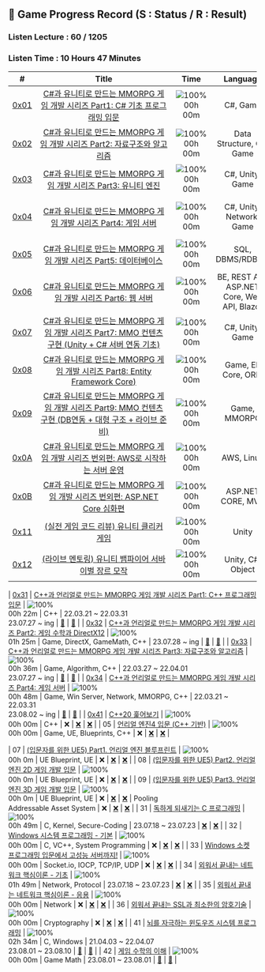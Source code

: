## 📍 Game Progress Record (S : Status / R : Result)
### Listen Lecture : 60 / 1205
### Listen Time : 10 Hours 47 Minutes
| # | &nbsp;&nbsp;&nbsp;&nbsp;&nbsp;&nbsp;&nbsp;&nbsp;&nbsp;&nbsp;&nbsp;&nbsp;&nbsp;&nbsp;&nbsp;&nbsp;&nbsp;&nbsp;&nbsp;&nbsp;&nbsp;&nbsp;&nbsp;&nbsp;&nbsp;&nbsp;Title&nbsp;&nbsp;&nbsp;&nbsp;&nbsp;&nbsp;&nbsp;&nbsp;&nbsp;&nbsp;&nbsp;&nbsp;&nbsp;&nbsp;&nbsp;&nbsp;&nbsp;&nbsp;&nbsp;&nbsp;&nbsp;&nbsp;&nbsp;&nbsp;&nbsp;&nbsp; | &nbsp;&nbsp;&nbsp;Time&nbsp;&nbsp;&nbsp; | &nbsp;&nbsp;&nbsp;&nbsp;Language&nbsp;&nbsp;&nbsp;&nbsp; | &nbsp;&nbsp;&nbsp;&nbsp;&nbsp;&nbsp;&nbsp;&nbsp;&nbsp;&nbsp;&nbsp;&nbsp;&nbsp;Term&nbsp;&nbsp;&nbsp;&nbsp;&nbsp;&nbsp;&nbsp;&nbsp;&nbsp;&nbsp;&nbsp;&nbsp;&nbsp; | S | R |
| :---: | :---: | :---: | :---: | :---: | :---: | :---: |
| [0x01](https://www.inflearn.com/course/%EC%9C%A0%EB%8B%88%ED%8B%B0-MMORPG-%EA%B0%9C%EB%B0%9C-part1) | [C#과 유니티로 만드는 MMORPG 게임 개발 시리즈 Part1: C# 기초 프로그래밍 입문](https://github.com/rylahs/Lecture/blob/main/C,Game/workbook/0x01.md) | ![100%](https://progress-bar.dev/0/?scale=62&width=45&color=babaca&suffix=/62) </br> 00h 00m | C#, Game | 22.03.28 ~ 22.04.27 </br> 23.07.28 ~ ing | [✅](https://www.inflearn.com/certificate/693269-324718-10373430) | [✅](./Inflearn/Game/01.PNG) |
| [0x02](https://www.inflearn.com/course/%EC%9C%A0%EB%8B%88%ED%8B%B0-mmorpg-%EA%B0%9C%EB%B0%9C-part2) | [C#과 유니티로 만드는 MMORPG 게임 개발 시리즈 Part2: 자료구조와 알고리즘](https://github.com/rylahs/Lecture/blob/main/C,Game/workbook/0x02.md) | ![100%](https://progress-bar.dev/0/?scale=25&width=45&color=babaca&suffix=/25) </br> 00h 00m | Data Structure, C#, Game | 22.03.29 ~ 22.04.27 </br> ❌ | [:hammer:](#) | [:hammer:](#) |
| [0x03](https://www.inflearn.com/course/mmorpg-%EC%9C%A0%EB%8B%88%ED%8B%B0) | [C#과 유니티로 만드는 MMORPG 게임 개발 시리즈 Part3: 유니티 엔진](https://github.com/rylahs/Lecture/blob/main/C,Game/workbook/0x03.md) | ![100%](https://progress-bar.dev/0/?scale=75&width=45&color=babaca&suffix=/75) </br> 00h 00m | C#, Unity, Game | ❌ | [:hammer:](#) | [:hammer:](#) |
| [0x04](https://www.inflearn.com/course/%EC%9C%A0%EB%8B%88%ED%8B%B0-mmorpg-%EA%B0%9C%EB%B0%9C-part4) | [C#과 유니티로 만드는 MMORPG 게임 개발 시리즈 Part4: 게임 서버](https://github.com/rylahs/Lecture/blob/main/C,Game/workbook/0x04.md) | ![100%](https://progress-bar.dev/0/?scale=54&width=45&color=babaca&suffix=/54) </br> 00h 00m | C#, Unity, Network, Game | 22.03.21 ~ 22.03.29 </br> 23.08.01 ~ 23.08.10 | [:hammer:](#) | [:hammer:](#) |
| [0x05](https://www.inflearn.com/course/%EC%9C%A0%EB%8B%88%ED%8B%B0-mmorpg-%EA%B0%9C%EB%B0%9C-part5) | [C#과 유니티로 만드는 MMORPG 게임 개발 시리즈 Part5: 데이터베이스](https://github.com/rylahs/Lecture/blob/main/C,Game/workbook/0x05.md) | ![100%](https://progress-bar.dev/0/?scale=38&width=45&color=babaca&suffix=/38) </br> 00h 00m | SQL, DBMS/RDBMS | 23.08.05 ~ 23.08.11 | [:hammer:](#) | [:hammer:](#) |
| [0x06](https://www.inflearn.com/course/%EC%9C%A0%EB%8B%88%ED%8B%B0-mmorpg-%EA%B0%9C%EB%B0%9C-part6) | [C#과 유니티로 만드는 MMORPG 게임 개발 시리즈 Part6: 웹 서버](https://github.com/rylahs/Lecture/blob/main/C,Game/workbook/0x06.md) | ![100%](https://progress-bar.dev/0/?scale=42&width=45&color=babaca&suffix=/42) </br> 00h 00m | BE, REST API, ASP.NET Core, Web API, Blazor | ❌ | [❌](#) | [❌](#) |
| [0x07](https://www.inflearn.com/course/%EC%9C%A0%EB%8B%88%ED%8B%B0-mmorpg-%EA%B0%9C%EB%B0%9C-part7) | [C#과 유니티로 만드는 MMORPG 게임 개발 시리즈 Part7: MMO 컨텐츠 구현 (Unity + C# 서버 연동 기초)](https://github.com/rylahs/Lecture/blob/main/C,Game/workbook/0x07.md) |![100%](https://progress-bar.dev/0/?scale=42&width=45&color=babaca&suffix=/42) </br> 00h 00m | C#, Unity, Game | ❌ | [❌](#) | [❌](#) |
| [0x08](https://www.inflearn.com/course/%EC%9C%A0%EB%8B%88%ED%8B%B0-mmorpg-%EA%B0%9C%EB%B0%9C-part8) | [C#과 유니티로 만드는 MMORPG 게임 개발 시리즈 Part8: Entity Framework Core)](https://github.com/rylahs/Lecture/blob/main/C,Game/workbook/0x08.md) | ![100%](https://progress-bar.dev/0/?scale=27&width=45&color=babaca&suffix=/27) </br> 00h 00m | Game, EF Core, ORM | ❌ | [❌](#) | [❌](#) |
| [0x09](https://www.inflearn.com/course/%EC%9C%A0%EB%8B%88%ED%8B%B0-mmorpg-%EA%B0%9C%EB%B0%9C-part9) | [C#과 유니티로 만드는 MMORPG 게임 개발 시리즈 Part9: MMO 컨텐츠 구현 (DB연동 + 대형 구조 + 라이브 준비)](https://github.com/rylahs/Lecture/blob/main/C,Game/workbook/0x09.md) | ![100%](https://progress-bar.dev/0/?scale=39&width=45&color=babaca&suffix=/39) </br> 00h 00m | Game, MMORPG | ❌ | [❌](#) | [❌](#) |
| [0x0A](https://www.inflearn.com/course/%EC%9C%A0%EB%8B%88%ED%8B%B0-mmorpg-%EA%B0%9C%EB%B0%9C-aws) | [C#과 유니티로 만드는 MMORPG 게임 개발 시리즈 번외편: AWS로 시작하는 서버 운영](https://github.com/rylahs/Lecture/blob/main/C,Game/workbook/0x0A.md) | ![100%](https://progress-bar.dev/0/?scale=28&width=45&color=babaca&suffix=/28) </br> 00h 00m | AWS, Linux | ❌ | [❌](#) | [❌](#) |
| [0x0B](https://www.inflearn.com/course/%EC%9C%A0%EB%8B%88%ED%8B%B0-mmorpg-%EA%B0%9C%EB%B0%9C-aspnet) | [C#과 유니티로 만드는 MMORPG 게임 개발 시리즈 번외편: ASP.NET Core 심화편](https://github.com/rylahs/Lecture/blob/main/C,Game/workbook/0x0B.md) | ![100%](https://progress-bar.dev/0/?scale=20&width=45&color=babaca&suffix=/20) </br> 00h 00m | ASP.NET CORE, MVC | ❌ | [❌](#) | [❌](#) |
| [0x11](https://www.inflearn.com/course/%EC%8B%A4%EC%A0%84%EA%B2%8C%EC%9E%84-%EC%BD%94%EB%93%9C%EB%A6%AC%EB%B7%B0-%EC%9C%A0%EB%8B%88%ED%8B%B0-%ED%81%B4%EB%A6%AC%EC%BB%A4) | [(실전 게임 코드 리뷰) 유니티 클리커 게임](https://github.com/rylahs/Lecture/blob/main/C,Game/workbook/0x11.md) | ![100%](https://progress-bar.dev/0/?scale=7&width=45&color=babaca&suffix=/7) </br> 00h 00m | Unity | ❌ | [❌](#) | [❌](#) |
| [0x12](https://www.inflearn.com/course/%EC%9C%A0%EB%8B%88%ED%8B%B0-%EB%B1%80%ED%8C%8C%EC%9D%B4%EC%96%B4-%EC%84%9C%EB%B0%94%EC%9D%B4%EB%B2%8C-%EB%AA%A8%EC%9E%91) | [(라이브 멘토링) 유니티 뱀파이어 서바이벌 장르 모작](https://github.com/rylahs/Lecture/blob/main/C,Game/workbook/0x12.md) | ![100%](https://progress-bar.dev/0/?scale=22&width=45&color=babaca&suffix=/22) </br> 00h 00m | Unity, C#, Object 

| [0x31](https://www.inflearn.com/course/%EC%96%B8%EB%A6%AC%EC%96%BC-3d-mmorpg-1) | [C++과 언리얼로 만드는 MMORPG 게임 개발 시리즈 Part1: C++ 프로그래밍 입문](https://github.com/rylahs/Lecture/blob/main/C,Game/workbook/0x31.md) | ![100%](https://progress-bar.dev/5/?scale=112&width=51&color=babaca&suffix=/112) </br> 00h 22m | C++ | 22.03.21 ~ 22.03.31 </br> 23.07.27 ~ ing | [:hammer:](#) | [:hammer:](#) |
| [0x32](https://www.inflearn.com/course/%EC%96%B8%EB%A6%AC%EC%96%BC-3d-mmorpg-2) | [C++과 언리얼로 만드는 MMORPG 게임 개발 시리즈 Part2: 게임 수학과 DirectX12](https://github.com/rylahs/Lecture/blob/main/C,Game/workbook/0x32.md) | ![100%](https://progress-bar.dev/4/?scale=59&width=45&color=babaca&suffix=/59) </br> 01h 25m | Game, DirectX, GameMath, C++ | 23.07.28 ~ ing  | [:hammer:](#) | [:hammer:](#) |
| [0x33](https://www.inflearn.com/course/%EC%96%B8%EB%A6%AC%EC%96%BC-3d-mmorpg-3) | [C++과 언리얼로 만드는 MMORPG 게임 개발 시리즈 Part3: 자료구조와 알고리즘](https://github.com/rylahs/Lecture/blob/main/C,Game/workbook/0x33.md) | ![100%](https://progress-bar.dev/0/?scale=39&width=45&color=babaca&suffix=/39) </br> 00h 36m | Game, Algorithm,  C++ | 22.03.27 ~ 22.04.01 </br> 23.07.27 ~ ing | [:hammer:](#) | [:hammer:](#) |
| [0x34](https://www.inflearn.com/course/%EC%96%B8%EB%A6%AC%EC%96%BC-3d-mmorpg-4) | [C++과 언리얼로 만드는 MMORPG 게임 개발 시리즈 Part4: 게임 서버](https://github.com/rylahs/Lecture/blob/main/C,Game/workbook/0x34.md) | ![100%](https://progress-bar.dev/0/?scale=80&width=45&color=babaca&suffix=/80) </br> 00h 48m | Game, Win Server, Network, MMORPG, C++ | 22.03.21 ~ 22.03.31 </br> 23.08.02 ~ ing | [:hammer:](#) | [:hammer:](#) |
| [0x41](https://www.inflearn.com/course/%EC%94%A8%EC%81%A0%EC%81%A0-20-%ED%9B%91%EC%96%B4%EB%B3%B4%EA%B8%B0) | [C++20 훑어보기](https://github.com/rylahs/Lecture/blob/main/C,Game/workbook/0x41.md) | ![100%](https://progress-bar.dev/0/?scale=30&width=45&color=babaca&suffix=/30) </br> 00h 00m | C++ | ❌ | [❌](#) | [❌](#) |
| 05 | [언리얼 엔진4 입문 (C++ 기반)](https://www.inflearn.com/course/%EC%96%B8%EB%A6%AC%EC%96%BC-%EC%97%94%EC%A7%844-%EC%9E%85%EB%AC%B8) | ![100%](https://progress-bar.dev/0/?scale=30&width=45&color=babaca&suffix=/30) </br> 00h 00m | Game, UE, Blueprints, C++ | ❌ | [❌](#) | [❌](#) |

| 07 | [(입문자를 위한 UE5) Part1. 언리얼 엔진 블루프린트](https://www.inflearn.com/course/%EC%96%B8%EB%A6%AC%EC%96%BC5-%EA%B0%9C%EB%B0%9C%EC%9D%98%EC%A0%95%EC%84%9D-1) | ![100%](https://progress-bar.dev/0/?scale=46&width=45&color=babaca&suffix=/46) </br> 00h 0m | UE Blueprint, UE | ❌ | [❌](#) | [❌](#) |
| 08 | [(입문자를 위한 UE5) Part2. 언리얼 엔진 2D 게임 개발 입문](https://www.inflearn.com/course/%EC%96%B8%EB%A6%AC%EC%96%BC5-%EA%B0%9C%EB%B0%9C%EC%9D%98%EC%A0%95%EC%84%9D-2) | ![100%](https://progress-bar.dev/0/?scale=33&width=45&color=babaca&suffix=/33) </br> 00h 0m | UE Blueprint, UE | ❌ | [❌](#) | [❌](#) |
| 09 | [(입문자를 위한 UE5) Part3. 언리얼 엔진 3D 게임 개발 입문](https://www.inflearn.com/course/%EC%96%B8%EB%A6%AC%EC%96%BC5-%EA%B0%9C%EB%B0%9C%EC%9D%98%EC%A0%95%EC%84%9D-3) | ![100%](https://progress-bar.dev/0/?scale=27&width=45&color=babaca&suffix=/27) </br> 00h 0m | UE Blueprint, UE | ❌ | [❌](#) | [❌](#) |
Pooling </br> Addressable Asset System | ❌ | [❌](#) | [❌](#) |
| 31 | [독하게 되새기는 C 프로그래밍](https://www.inflearn.com/course/%EB%8F%85%ED%95%98%EA%B2%8C-%EB%90%98%EC%83%88%EA%B8%B0%EB%8A%94-c%ED%94%84%EB%A1%9C%EA%B7%B8%EB%9E%98%EB%B0%8D) | ![100%](https://progress-bar.dev/5/?scale=46&width=45&color=babaca&suffix=/46) </br> 00h 49m | C, Kernel, Secure-Coding | 23.07.18 ~ 23.07.23 | [❌](#) | [❌](#) |
| 32 | [Windows 시스템 프로그래밍 - 기본](https://www.inflearn.com/course/%EC%9C%88%EB%8F%84%EC%9A%B0-%EC%8B%9C%EC%8A%A4%ED%85%9C-%ED%94%84%EB%A1%9C%EA%B7%B8%EB%9E%98%EB%B0%8D-%EA%B8%B0%EB%B3%B8) | ![100%](https://progress-bar.dev/0/?scale=40&width=45&color=babaca&suffix=/40) </br> 00h 00m | C, VC++, System Programming | ❌ | [❌](#) | [❌](#) |
| 33 | [Windows 소켓 프로그래밍 입문에서 고성능 서버까지!](https://www.inflearn.com/course/%EC%9C%88%EB%8F%84%EC%9A%B0-%EC%86%8C%EC%BC%93-%EC%9E%85%EB%AC%B8-%EA%B3%A0%EC%84%B1%EB%8A%A5-%EC%84%9C%EB%B2%84) | ![100%](https://progress-bar.dev/0/?scale=47&width=45&color=babaca&suffix=/47) </br> 00h 00m | Socket.io, IOCP, TCP/IP, UDP | ❌ | [❌](#) | [❌](#) |
| 34 | [외워서 끝내는 네트워크 핵심이론 - 기초](https://www.inflearn.com/course/%EB%84%A4%ED%8A%B8%EC%9B%8C%ED%81%AC-%ED%95%B5%EC%8B%AC%EC%9D%B4%EB%A1%A0-%EA%B8%B0%EC%B4%88) | ![100%](https://progress-bar.dev/12/?scale=37&width=45&color=babaca&suffix=/37) </br> 01h 49m | Network, Protocol | 23.07.18 ~ 23.07.23 | [❌](#) | [❌](#) |
| 35 | [외워서 끝내는 네트워크 핵심이론 - 응용](https://www.inflearn.com/course/%EB%84%A4%ED%8A%B8%EC%9B%8C%ED%81%AC-%ED%95%B5%EC%8B%AC%EC%9D%B4%EB%A1%A0-%EC%9D%91%EC%9A%A9) | ![100%](https://progress-bar.dev/0/?scale=22&width=45&color=babaca&suffix=/22) </br> 00h 00m | Network | ❌ | [❌](#) | [❌](#) |
| 36 | [외워서 끝내는 SSL과 최소한의 암호기술](https://www.inflearn.com/course/%EB%84%A4%ED%8A%B8%EC%9B%8C%ED%81%AC-%ED%95%B5%EC%8B%AC%EC%9D%B4%EB%A1%A0-%EC%9D%91%EC%9A%A9) | ![100%](https://progress-bar.dev/0/?scale=11&width=45&color=babaca&suffix=/11) </br> 00h 00m | Cryptography | ❌ | [❌](#) | [❌](#) |
| 41 | [뇌를 자극하는 윈도우즈 시스템 프로그래밍](https://www.inflearn.com/course/%EC%8B%9C%EC%8A%A4%ED%85%9C-%ED%94%84%EB%A1%9C%EA%B7%B8%EB%9E%98%EB%B0%8D) | ![100%](https://progress-bar.dev/8/?scale=60&width=45&color=babaca&suffix=/60) </br> 02h 34m | C, Windows | 21.04.03 ~ 22.04.07 </br> 23.08.01 ~ 23.08.10 | [:hammer:](#) | [:hammer:](#) |
| 42 | [게임 수학의 이해](https://www.inflearn.com/course/%EA%B2%8C%EC%9E%84-%EC%88%98%ED%95%99-%EC%9D%B4%ED%95%B4) | ![100%](https://progress-bar.dev/0/?scale=6&width=45&color=babaca&suffix=/6) </br> 00h 00m | Game Math | 23.08.01 ~ 23.08.01 | [:hammer:](#) | [:hammer:](#) |
